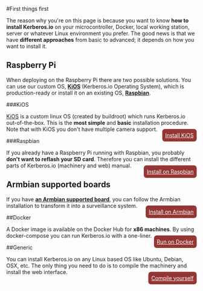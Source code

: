 #First things first

The reason why you're on this page is because you want to know **how to install Kerberos.io** on your microcontroller, Docker, local working station, server or whatever Linux environment you prefer. The good news is that we have **different approaches** from basic to advanced; it depends on how you want to install it.

## Raspberry Pi

When deploying on the Raspberry Pi there are two possible solutions. You can use our custom OS, [**KiOS**](installation/KiOS) (Kerberos.io Operating System), which is production-ready or install it on an existing OS, [**Raspbian**](installation/Raspbian).

###KiOS

[KiOS](https://github.com/kerberos-io/kios) is a custom linux OS (created by buildroot) which runs Kerberos.io out-of-the-box. This is the **most simple** and **basic** installation procedure. Note that with KiOS you don't have multiple camera support.

<div style="float:right;margin-top:-15px;"><a href="installation/KiOS" style="color:#fff;background-color:#943633;border-radius:7px;padding:8px;">Install KiOS</a></div>

###Raspbian

If you already have a Raspberry Pi running with Raspbian, you probably **don't want to reflash your SD card**. Therefore you can install the different parts of Kerberos.io (machinery and web) manual.

<div style="float:right;margin-top:-15px;"><a href="installation/Raspbian" style="color:#fff;background-color:#943633;border-radius:7px;padding:8px;">Install on Raspbian</a></div>

## Armbian supported boards

If you have <a href="https://www.armbian.com/download/" target="_blank">**an Armbian supported board**</a>, you can follow the Armbian installation to transform it into a surveillance system.

<div style="float:right;margin-top:-15px;"><a href="installation/Armbian" style="color:#fff;background-color:#943633;border-radius:7px;padding:8px;">Install on Armbian</a></div>

##Docker

A Docker image is available on the Docker Hub for **x86 machines**. By using docker-compose you can run Kerberos.io with a one-liner. 

<div style="float:right;margin-top:-15px;"><a href="installation/Docker" style="color:#fff;background-color:#943633;border-radius:7px;padding:8px;">Run on Docker</a></div>

##Generic

You can install Kerberos.io on any Linux based OS like Ubuntu, Debian, OSX, etc. The only thing you need to do is to compile the machinery and install the web interface.

<div style="float:right;margin-top:-15px;"><a href="installation/generic" style="color:#fff;background-color:#943633;border-radius:7px;padding:8px;">Compile yourself</a></div>
